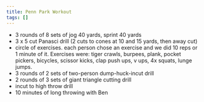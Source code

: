 ```yaml
---
title: Penn Park Workout
tags: []
---
```


- 3 rounds of 8 sets of jog 40 yards, sprint 40 yards
- 3 x 5 cut Panasci drill (2 cuts to cones at 10 and 15 yards, then away cut)
- circle of exercises. each person chose an exercise and we did 10 reps or 1 minute of it. Exercises were: tiger crawls, burpees, plank, pocket pickers, bicycles, scissor kicks, clap push ups, v ups, 4x squats, lunge jumps.
- 3 rounds of 2 sets of two-person dump-huck-incut drill
- 2 rounds of 3 sets of giant triangle cutting drill
- incut to high throw drill
- 10 minutes of long throwing with Ben
